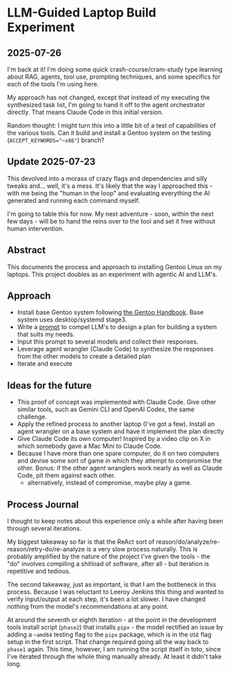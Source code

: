 # LLM-Guided Laptop Build Experiment

## 2025-07-26

I'm back at it! I'm doing some quick crash-course/cram-study type learning about RAG, agents, tool use, prompting techniques, and some specifics for each of the tools I'm using here.  

My approach has not changed, except that instead of my executing the synthesized task list, I'm going to hand it off to the agent orchestrator directly. That means Claude Code in this initial version.  

Random thought: I might turn this into a little bit of a test of capabilities of the various tools. Can it build and install a Gentoo system on the testing (`ACCEPT_KEYWORDS="~x86"`) branch?  

## Update 2025-07-23

This devolved into a morass of crazy flags and dependencies and silly tweaks and... well, it's a mess. It's likely that the way I approached this - with me being the "human in the loop" and evaluating everything the AI generated and running each command myself.  

I'm going to table this for now. My next adventure - soon, within the next few days - will be to hand the reins over to the tool and set it free without human intervention.

## Abstract

This documents the process and approach to installing Gentoo Linux on my laptops. This project doubles as an experiment with agentic AI and LLM's.  

## Approach

- Install base Gentoo system following [the Gentoo Handbook](https://wiki.gentoo.org/wiki/Handbook:AMD64). Base system uses desktop/systemd stage3.
- Write a [prompt](initial-llm-prompt.md) to compel LLM's to design a plan for building a system that suits my needs.
- Input this prompt to several models and collect their responses.
- Leverage agent wrangler (Claude Code) to synthesize the responses from the other models to create a detailed plan
- Iterate and execute

## Ideas for the future

- This proof of concept was implemented with Claude Code. Give other similar tools, such as Gemini CLI and OpenAI Codex, the same challenge.
- Apply the refined process to another laptop (I've got a few). Install an agent wrangler on a base system and have it implement the plan directly
- Give Claude Code its own computer! Inspired by a video clip on X in which somebody gave a Mac Mini to Claude Code.
- Because I have more than one spare computer, do it on two computers and devise some sort of game in which they attempt to compromise the other. Bonus: if the other agent wranglers work nearly as well as Claude Code, pit them against each other.
  - alternatively, instead of compromise, maybe play a game.

## Process Journal

I thought to keep notes about this experience only a while after having been through several iterations.  

My biggest takeaway so far is that the ReAct sort of reason/do/analyze/re-reason/retry-do/re-analyze is a very slow process naturally. This is probably amplified by the nature of the project I've given the tools - the "do" involves compiling a shitload of software, after all - but iteration is repetitive and tedious.  

The second takeaway, just as important, is that I am the bottleneck in this process. Because I was reluctant to Leeroy Jenkins this thing and wanted to verify input/output at each step, it's been a lot slower. I have changed nothing from the model's recommendations at any point.  

At around the seventh or eighth iteration - at the point in the development tools install script (`phase2`) that installs `pipx` - the model rectified an issue by adding a `~amd64` testing flag to the `pipx` package, which is in the `USE` flag setup in the first script. That change required going all the way back to `phase1` again. This time, however, I am running the script itself in toto, since I've iterated through the whole thing manually already. At least it didn't take long.